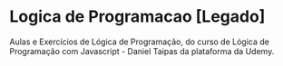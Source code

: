 # Logica de Programacao [Legado]
 Aulas e Exercícios de Lógica de Programação, do curso de Lógica de Programação com Javascript - Daniel Taipas da plataforma da Udemy.
